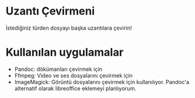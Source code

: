 # Uzantı Çevirmeni
İstediğiniz türden dosyayı başka uzantılara çevirin!

# Kullanılan uygulamalar
- Pandoc: dökümanları çevirmek için
- Ffmpeg: Video ve ses dosyalarını çevirmek için
- ImageMagick: Görüntü dosyalarını çevirmek için
kullanılıyor. Pandoc'a alternatif olarak libreoffice eklemeyi planlıyorum.
